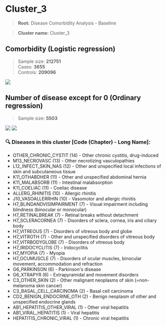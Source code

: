 # Cluster_3
    
> **Root:** Disease Comorbidity Analysis - Baseline

> **Cluster name:** Cluster_3  

## Comorbidity (Logistic regression)
> Sample size: **212751**  
> Cases: **3655**  
> Controls: **209096**
<img src="/Cluster/Figures/Baseline/LG/Cluster_3.png" />
<CsvTable src="/Cluster_Data/Baseline/LG/LG_Cluster_3.csv" label="🔍 View full results" />

## Number of disease except for 0 (Ordinary regression)
> Sample size: **5503**
<img src="/Cluster/Figures/Baseline/Histogram/Cluster_3_ba.png" />
<CsvTableNumb src="/Cluster_Data/Baseline/Histogram/Cluster_3_ba.csv" label="🔍 View full results" />
        
<img src="/Cluster/Figures/Baseline/ORD/Cluster_3.png" />
<CsvTable src="/Cluster_Data/Baseline/ORD/ORD_Cluster_3.csv" label="🔍 View full results" />

### 🔍 Diseases in this cluster [Code (Chapter) - Long Name]:
- OTHER_CHRONIC_CYSTIT (14) - Other chronic cystitis, drug-induced
- M13_NECROVASC (13) - Other necrotizing vasculopathies
- L12_INFECT_SKIN_NAS (12) - Other and unspecified local infections of skin and subcutaneous tissue
- K11_OTHABDHER (11) - Other and unspecified abdominal hernia
- K11_MALABSORB (11) - Intestinal malabsorption
- K11_COELIAC (11) - Coeliac disease
- ALLERG_RHINITIS (10) - Allergic rhinitis
- J10_VASOALLERRHIN (10) - Vasomotor and allergic rhinitis
- H7_BLINDANDVISIMPAIRMENT (7) - Visual impairment including blindness (binocular or monocular)
- H7_RETINALBREAK (7) - Retinal breaks without detachment
- H7_SCLERACORNEA (7) - Disorders of sclera, cornea, iris and ciliary body
- H7_VITREOUS (7) - Disorders of vitreous body and globe
- H7_VITROTH (7) - Other and unspecified disorders of vitreous body
- H7_VITRBODYGLOBE (7) - Disorders of vitreous body
- H7_IRIDOCYCLITIS (7) - Iridocyclitis
- H7_MYOPIA (7) - Myopia
- H7_OCUMUSCLE (7) - Disorders of ocular muscles, binocular movement, accommodation and refraction
- G6_PARKINSON (6) - Parkinson's disease
- G6_XTRAPYR (6) - Extrapyramidal and movement disorders
- C3_OTHER_SKIN (2) - Other malignant neoplasms of skin (=non-melanoma skin cancer)
- C3_BASAL_CELL_CARCINOMA (2) - Basal cell carcinoma
- CD2_BENIGN_ENDOCRINE_OTH (2) - Benign neoplasm of other and unspecified endocrine glands
- AB1_HEPATITIS_OTHER_VIRAL (1) - Other viral hepatitis
- AB1_VIRAL_HEPATITIS (1) - Viral hepatitis
- HEPATITIS_CHRONIC_VIRAL (1) - Chronic viral hepatitis
